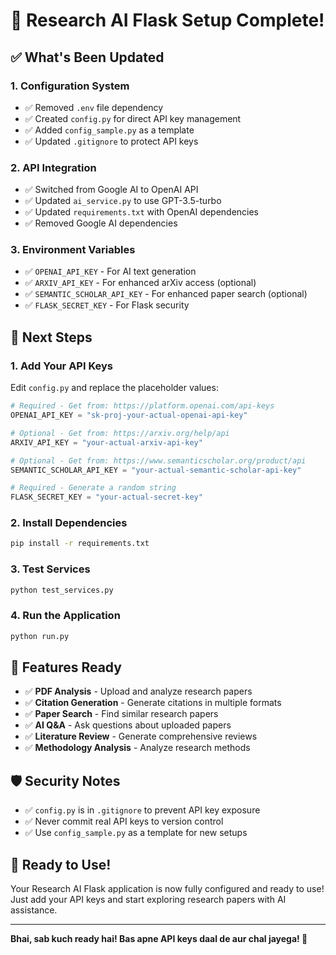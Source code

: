 # 🎉 Research AI Flask Setup Complete!

## ✅ What's Been Updated

### 1. **Configuration System**
- ✅ Removed `.env` file dependency
- ✅ Created `config.py` for direct API key management
- ✅ Added `config_sample.py` as a template
- ✅ Updated `.gitignore` to protect API keys

### 2. **API Integration**
- ✅ Switched from Google AI to OpenAI API
- ✅ Updated `ai_service.py` to use GPT-3.5-turbo
- ✅ Updated `requirements.txt` with OpenAI dependencies
- ✅ Removed Google AI dependencies

### 3. **Environment Variables**
- ✅ `OPENAI_API_KEY` - For AI text generation
- ✅ `ARXIV_API_KEY` - For enhanced arXiv access (optional)
- ✅ `SEMANTIC_SCHOLAR_API_KEY` - For enhanced paper search (optional)
- ✅ `FLASK_SECRET_KEY` - For Flask security

## 🚀 Next Steps

### 1. **Add Your API Keys**
Edit `config.py` and replace the placeholder values:

```python
# Required - Get from: https://platform.openai.com/api-keys
OPENAI_API_KEY = "sk-proj-your-actual-openai-api-key"

# Optional - Get from: https://arxiv.org/help/api
ARXIV_API_KEY = "your-actual-arxiv-api-key"

# Optional - Get from: https://www.semanticscholar.org/product/api
SEMANTIC_SCHOLAR_API_KEY = "your-actual-semantic-scholar-api-key"

# Required - Generate a random string
FLASK_SECRET_KEY = "your-actual-secret-key"
```

### 2. **Install Dependencies**
```bash
pip install -r requirements.txt
```

### 3. **Test Services**
```bash
python test_services.py
```

### 4. **Run the Application**
```bash
python run.py
```

## 🔧 Features Ready

- ✅ **PDF Analysis** - Upload and analyze research papers
- ✅ **Citation Generation** - Generate citations in multiple formats
- ✅ **Paper Search** - Find similar research papers
- ✅ **AI Q&A** - Ask questions about uploaded papers
- ✅ **Literature Review** - Generate comprehensive reviews
- ✅ **Methodology Analysis** - Analyze research methods

## 🛡️ Security Notes

- ✅ `config.py` is in `.gitignore` to prevent API key exposure
- ✅ Never commit real API keys to version control
- ✅ Use `config_sample.py` as a template for new setups

## 🎯 Ready to Use!

Your Research AI Flask application is now fully configured and ready to use! Just add your API keys and start exploring research papers with AI assistance.

---

**Bhai, sab kuch ready hai! Bas apne API keys daal de aur chal jayega! 🚀** 